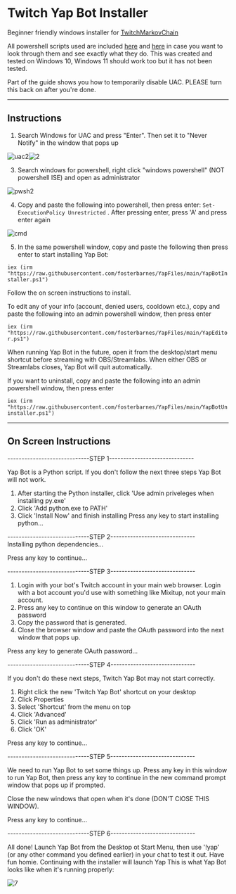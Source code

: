 # Twitch Yap Bot Installer

Beginner friendly windows installer for [TwitchMarkovChain](https://github.com/tomaarsen/TwitchMarkovChain)

All powershell scripts used are included [here](https://github.com/fosterbarnes/Twitch-Yap-Bot-Installer/tree/main/Installer%20Files) and [here](https://github.com/fosterbarnes/YapFiles) in case you want to look through them and see exactly what they do. This was created and tested on Windows 10, Windows 11 should work too but it has not been tested.

Part of the guide shows you how to temporarily disable UAC. PLEASE turn this back on after you're done.

---

## Instructions

1. Search Windows for UAC and press "Enter". Then set it to "Never Notify" in the window that pops up

![uac2](https://github.com/user-attachments/assets/18a7e563-5832-41de-bc1a-2ba6e52e358c)![2](https://github.com/user-attachments/assets/55d641f1-86bb-4c31-882c-3b04c398c4cb)




3. Search windows for powershell, right click "windows powershell" (NOT powershell ISE) and open as administrator

![pwsh2](https://github.com/user-attachments/assets/7a44234a-ffc3-460c-a199-657d3b183a02)



4. Copy and paste the following into powershell, then press enter: `Set-ExecutionPolicy Unrestricted`  . After pressing enter, press 'A' and press enter again

![cmd](https://github.com/user-attachments/assets/d6349e05-a37c-422a-b715-66ffb79a3f54)


5. In the same powershell window, copy and paste the following then press enter to start installing Yap Bot:
   
`iex (irm "https://raw.githubusercontent.com/fosterbarnes/YapFiles/main/YapBotInstaller.ps1")`

Follow the on screen instructions to install.

To edit any of your info (account, denied users, cooldown etc.), copy and paste the following into an admin powershell window, then press enter

`iex (irm "https://raw.githubusercontent.com/fosterbarnes/YapFiles/main/YapEditor.ps1")`

When running Yap Bot in the future, open it from the desktop/start menu shortcut before streaming with OBS/Streamlabs. When either OBS or Streamlabs closes, Yap Bot will quit automatically.

If you want to uninstall, copy and paste the following into an admin powershell window, then press enter
   
`iex (irm "https://raw.githubusercontent.com/fosterbarnes/YapFiles/main/YapBotUninstaller.ps1")`

---

## On Screen Instructions

-----------------------------STEP 1------------------------------

Yap Bot is a Python script. If you don't follow the next three steps
Yap Bot will not work.

1. After starting the Python installer, click 'Use admin priveleges when
installing py.exe'
2. Click 'Add python.exe to PATH'
3. Click 'Install Now' and finish installing
Press any key to start installing python...

-----------------------------STEP 2------------------------------                                                       
Installing python dependencies...

Press any key to continue...

-----------------------------STEP 3------------------------------

1. Login with your bot's Twitch account in your main web browser.
Login with a bot account you'd use with something like Mixitup, not your main account.
2. Press any key to continue on this window to generate an OAuth password
3. Copy the password that is generated.
4. Close the browser window and paste the OAuth password into the
next window that pops up.

Press any key to generate OAuth password...

-----------------------------STEP 4------------------------------

If you don't do these next steps, Twitch Yap Bot may not start correctly.
1. Right click the new 'Twitch Yap Bot' shortcut on your desktop
2. Click Properties
3. Select 'Shortcut' from the menu on top
4. Click 'Advanced'
5. Click 'Run as administrator'
6. Click 'OK'

Press any key to continue...

-----------------------------STEP 5------------------------------

We need to run Yap Bot to set some things up. Press any key in this
window to run Yap Bot, then press any key to continue in the new command prompt
window that pops up if prompted.

Close the new windows that open when it's done (DON'T ClOSE THIS WINDOW).

Press any key to continue...

-----------------------------STEP 6------------------------------

All done! Launch Yap Bot from the Desktop ot Start Menu, then use
'!yap' (or any other command you defined earlier) in your chat to test it out.
Have fun homie. Continuing with the installer will launch Yap
This is what Yap Bot looks like when it's running properly:

![7](https://github.com/user-attachments/assets/81ec5c82-1ef5-47e9-9ea9-c5ce73771e98)
